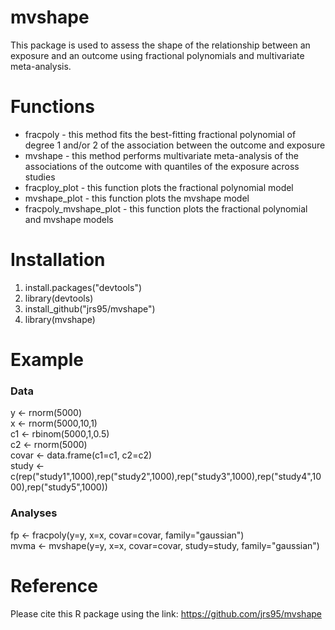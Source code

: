 # mvshape
This package is used to assess the shape of the relationship between an exposure and an outcome using fractional polynomials and multivariate meta-analysis. 

# Functions
* fracpoly - this method fits the best-fitting fractional polynomial of degree 1 and/or 2 of the association between the outcome and exposure  
* mvshape - this method performs multivariate meta-analysis of the associations of the outcome with quantiles of the exposure across studies  
* fracploy_plot - this function plots the fractional polynomial model  
* mvshape_plot - this function plots the mvshape model  
* fracpoly_mvshape_plot - this function plots the fractional polynomial and mvshape models

# Installation
1. install.packages("devtools")
2. library(devtools) 
3. install_github("jrs95/mvshape")
4. library(mvshape)

# Example
### Data
y <- rnorm(5000)  
x <- rnorm(5000,10,1)  
c1 <- rbinom(5000,1,0.5)  
c2 <- rnorm(5000)  
covar <- data.frame(c1=c1, c2=c2)  
study <- c(rep("study1",1000),rep("study2",1000),rep("study3",1000),rep("study4",1000),rep("study5",1000))  

### Analyses
fp <- fracpoly(y=y, x=x, covar=covar, family="gaussian")  
mvma <- mvshape(y=y, x=x, covar=covar, study=study, family="gaussian")

# Reference 
Please cite this R package using the link: https://github.com/jrs95/mvshape
